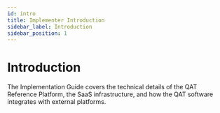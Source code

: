 ```yaml
---
id: intro
title: Implementer Introduction
sidebar_label: Introduction
sidebar_position: 1
---
```


# Introduction

The Implementation Guide covers the technical details of the QAT Reference Platform, the SaaS infrastructure, and how the QAT software integrates with external platforms.
